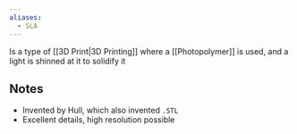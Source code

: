 ```yaml
---
aliases:
  - SLA
---
```

Is a type of [[3D Print|3D Printing]] where a [[Photopolymer]] is used, and a light is shinned at it to solidify it
## Notes
- Invented by Hull, which also invented `.STL`
- Excellent details, high resolution possible